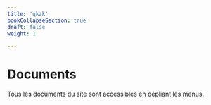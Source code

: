 ```yaml
---
title: 'qkzk'
bookCollapseSection: true
draft: false
weight: 1

---
```


# Documents

Tous les documents du site sont accessibles en dépliant les menus.

<script src="https://qkzk.xyz/coi-serviceworker.min.js"></script>
